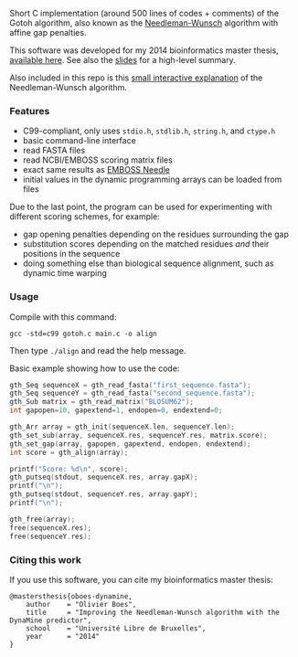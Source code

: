 Short C implementation (around 500 lines of codes + comments) of the Gotoh algorithm, also known as the
[Needleman-Wunsch](http://en.wikipedia.org/wiki/Needleman-Wunsch) algorithm with affine gap penalties.

This software was developed for my 2014 bioinformatics master thesis, [available here](./doc/thesis.pdf).
See also the [slides](./doc/slides.pdf) for a high-level summary.

Also included in this repo is this [small interactive explanation](http://oboes.github.io/gotoh/doc/needleman-wunsch.html) of the Needleman-Wunsch algorithm.


### Features ###

* C99-compliant, only uses `stdio.h`, `stdlib.h`, `string.h`, and `ctype.h`
* basic command-line interface
* read FASTA files
* read NCBI/EMBOSS scoring matrix files
* exact same results as [EMBOSS Needle](http://www.ebi.ac.uk/Tools/psa/emboss_needle/)
* initial values in the dynamic programming arrays can be loaded from files


Due to the last point, the program can be used for experimenting with different scoring schemes, for example:
* gap opening penalties depending on the residues surrounding the gap
* substitution scores depending on the matched residues *and* their positions in the sequence
* doing something else than biological sequence alignment, such as dynamic time warping


### Usage ###

Compile with this command:
```
gcc -std=c99 gotoh.c main.c -o align
```
Then type `./align` and read the help message.

Basic example showing how to use the code:
```C
gth_Seq sequenceX = gth_read_fasta("first_sequence.fasta");
gth_Seq sequenceY = gth_read_fasta("second_sequence.fasta");
gth_Sub matrix = gth_read_matrix("BLOSUM62");
int gapopen=10, gapextend=1, endopen=0, endextend=0;

gth_Arr array = gth_init(sequenceX.len, sequenceY.len);
gth_set_sub(array, sequenceX.res, sequenceY.res, matrix.score);
gth_set_gap(array, gapopen, gapextend, endopen, endextend);
int score = gth_align(array);

printf("Score: %d\n", score);
gth_putseq(stdout, sequenceX.res, array.gapX);
printf("\n");
gth_putseq(stdout, sequenceY.res, array.gapY);
printf("\n");

gth_free(array);
free(sequenceX.res);
free(sequenceY.res);
```


### Citing this work ###

If you use this software, you can cite my bioinformatics master thesis:

```
@mastersthesis{oboes-dynamine,
    author    = "Olivier Boes",
    title     = "Improving the Needleman-Wunsch algorithm with the DynaMine predictor",
    school    = "Université Libre de Bruxelles",
    year      = "2014"
}
```
